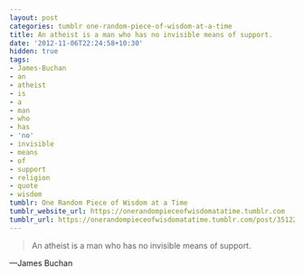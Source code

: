 ```yaml
---
layout: post
categories: tumblr one-random-piece-of-wisdom-at-a-time
title: An atheist is a man who has no invisible means of support.
date: '2012-11-06T22:24:58+10:30'
hidden: true
tags:
- James-Buchan
- an
- atheist
- is
- a
- man
- who
- has
- 'no'
- invisible
- means
- of
- support
- religion
- quote
- wisdom
tumblr: One Random Piece of Wisdom at a Time
tumblr_website_url: https://onerandompieceofwisdomatatime.tumblr.com
tumblr_url: https://onerandompieceofwisdomatatime.tumblr.com/post/35122145403/an-atheist-is-a-man-who-has-no-invisible-means-of
---
```

> An atheist is a man who has no invisible means of support.

—James Buchan
